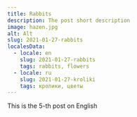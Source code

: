 ```yaml
---
title: Rabbits
description: The post short description
image: hazen.jpg
alt: Alt
slug: 2021-01-27-rabbits
localesData:
  - locale: en
    slug: 2021-01-27-rabbits
    tags: rabbits, flowers
  - locale: ru
    slug: 2021-01-27-kroliki
    tags: кролики, цветы
---
```

This is the 5-th post on English